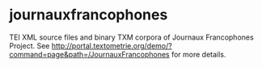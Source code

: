 # journauxfrancophones
TEI XML source files and binary TXM corpora of Journaux Francophones Project. See http://portal.textometrie.org/demo/?command=page&path=/JournauxFrancophones for more details.
